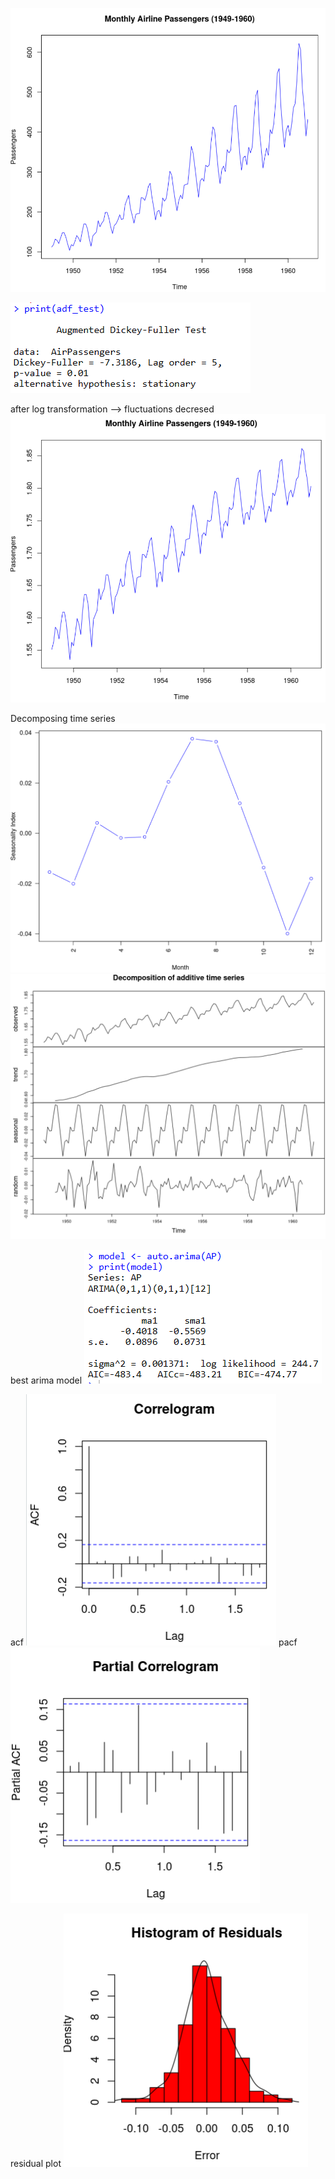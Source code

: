 


![alt text](image.png)

![alt text](image-1.png)

after log transformation --> fluctuations decresed
![alt text](image-2.png)

Decomposing time series
![alt text](image-4.png)
![alt text](image-3.png)


best arima model 
![alt text](image-5.png)

acf
![alt text](image-6.png)
pacf
![alt text](image-7.png)

residual plot
![alt text](image-8.png)


